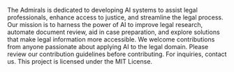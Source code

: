 The Admirals is dedicated to developing AI systems to assist legal professionals, enhance access to justice, and streamline the legal process. Our mission is to harness the power of AI to improve legal research, automate document review, aid in case preparation, and explore solutions that make legal information more accessible. We welcome contributions from anyone passionate about applying AI to the legal domain. Please review our contribution guidelines before contributing. For inquiries, contact us. This project is licensed under the MIT License.
